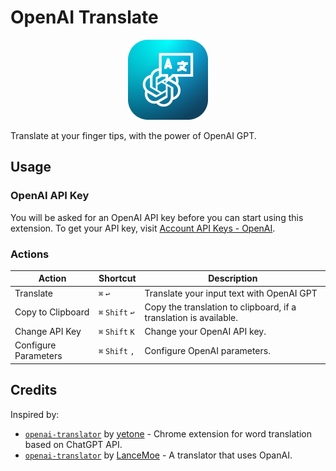 # OpenAI Translate

<p align="center">
  <img src="./assets/icon.png" alt="" height="128" width="128" />
</p>

Translate at your finger tips, with the power of OpenAI GPT.

## Usage

### OpenAI API Key

You will be asked for an OpenAI API key before you can start using this extension. To get your API key, visit [Account API Keys - OpenAI](https://platform.openai.com/account/api-keys).

### Actions

| Action               | Shortcut        | Description                                                       |
| -------------------- | --------------- | ----------------------------------------------------------------- |
| Translate            | `⌘` `↩`         | Translate your input text with OpenAI GPT                         |
| Copy to Clipboard    | `⌘` `Shift` `↩` | Copy the translation to clipboard, if a translation is available. |
| Change API Key       | `⌘` `Shift` `K` | Change your OpenAI API key.                                       |
| Configure Parameters | `⌘` `Shift` `,` | Configure OpenAI parameters.                                      |

## Credits

Inspired by:

- [`openai-translator`](https://github.com/yetone/openai-translator) by [yetone](https://github.com/yetone) - Chrome extension for word translation based on ChatGPT API.
- [`openai-translator`](https://github.com/LanceMoe/openai-translator) by [LanceMoe](https://github.com/LanceMoe) - A translator that uses OpanAI.
